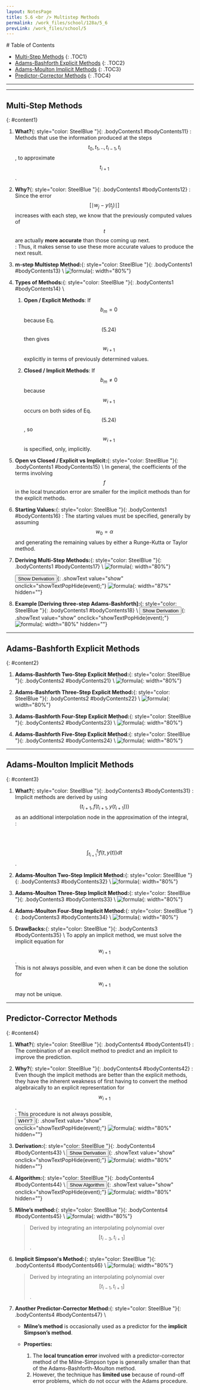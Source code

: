 ```yaml
---
layout: NotesPage
title: 5.6 <br /> Multistep Methods
permalink: /work_files/school/128a/5_6
prevLink: /work_files/school/5
---
```


<div markdown="1" class = "TOC">
# Table of Contents

  * [Multi-Step Methods](#content1)
  {: .TOC1}
  * [Adams-Bashforth Explicit Methods](#content2)
  {: .TOC2}
  * [Adams-Moulton Implicit Methods](#content3)
  {: .TOC3}
  * [Predictor-Corrector Methods](#content4)
  {: .TOC4}
</div>

***
***

## Multi-Step Methods
{: #content1}

1. **What?**{: style="color: SteelBlue  "}{: .bodyContents1 #bodyContents11}
    :   Methods that use the information produced at the steps $$t_0, t_1, .. , t_{i-1}, t_i$$, to approximate $$t_{i+1}$$.

2. **Why?**{: style="color: SteelBlue  "}{: .bodyContents1 #bodyContents12}
    :   Since the error $$[\mid w_j − y(t_j) \mid]$$ increases with each step, we know that the previously computed values of $$t$$ are actually **more accurate** than those coming up next.  
    :   Thus, it makes sense to use these more accurate values to produce the next result.

3. **m-step Multistep Method:**{: style="color: SteelBlue  "}{: .bodyContents1 #bodyContents13} \\
    ![formula](/main_files/128a/5/5.6/1.png){: width="80%"}

4. **Types of Methods:**{: style="color: SteelBlue  "}{: .bodyContents1 #bodyContents14} \\
    1. **Open / Explicit Methods**: If $$b_m = 0$$  because Eq. $$(5.24)$$ then gives $$w_{i+1}$$ explicitly in terms of previously determined values. 

    2. **Closed / Implicit Methods**: If $$b_m \neq 0$$ because $$w_{i+1}$$ occurs on both sides of Eq. $$(5.24)$$, so $$w_{i+1}$$ is specified, only, implicitly. 

5. **Open vs Closed / Explicit vs Implicit:**{: style="color: SteelBlue  "}{: .bodyContents1 #bodyContents15} \\
    In general, the coefficients of the terms involving $$f$$ in the local truncation error are smaller for the implicit methods than for the explicit methods.

6. **Starting Values:**{: style="color: SteelBlue  "}{: .bodyContents1 #bodyContents16}
    :   The starting values must be specified, generally by assuming $$w_0 = \alpha$$ and generating the remaining values by either a Runge-Kutta or Taylor method.

7. **Deriving Multi-Step Methods:**{: style="color: SteelBlue  "}{: .bodyContents1 #bodyContents17} \\
    ![formula](/main_files/128a/5/5.6/14.png){: width="80%"}

    <button>Show Derivation</button>{: .showText value="show"
     onclick="showTextPopHide(event);"}
    ![formula](/main_files/128a/5/5.6/derivation.png){: width="87%" hidden=""}

8. **Example [Deriving three-step Adams-Bashforth]:**{: style="color: SteelBlue  "}{: .bodyContents1 #bodyContents18} \\
    <button>Show Derivation</button>{: .showText value="show"
     onclick="showTextPopHide(event);"}
    ![formula](/main_files/128a/5/5.6/15.png){: width="80%" hidden=""}

***

## Adams-Bashforth Explicit Methods
{: #content2}

1. **Adams-Bashforth Two-Step Explicit Method:**{: style="color: SteelBlue  "}{: .bodyContents2 #bodyContents21} \\
    ![formula](/main_files/128a/5/5.6/2.png){: width="80%"}

2. **Adams-Bashforth Three-Step Explicit Method:**{: style="color: SteelBlue  "}{: .bodyContents2 #bodyContents22} \\
    ![formula](/main_files/128a/5/5.6/3.png){: width="80%"}

3. **Adams-Bashforth Four-Step Explicit Method:**{: style="color: SteelBlue  "}{: .bodyContents2 #bodyContents23} \\
    ![formula](/main_files/128a/5/5.6/4.png){: width="80%"}

4. **Adams-Bashforth Five-Step Explicit Method:**{: style="color: SteelBlue  "}{: .bodyContents2 #bodyContents24} \\
    ![formula](/main_files/128a/5/5.6/5.png){: width="80%"}

***

## Adams-Moulton Implicit Methods
{: #content3}

1. **What?**{: style="color: SteelBlue  "}{: .bodyContents3 #bodyContents31}
    :   Implicit methods are derived by using $$(t_{i+1}, f(t_{i+1}, y(t_{i+1})))$$ as an additional interpolation node in the approximation of the integral,  
    :  $$ \ \ \ \ \ \ \ \ \ \ \ \ \ \  \ \ \ \ \ \ \ \ \ \ \ \ \ \  \ \ \ \ \ \ \ \ \ \ \ \ \ \ $$ $$ \ \ \ \ \ \ \ \ $$  $$  \int_{t_{i+1}}^{t_i} f(t, y(t)) dt$$.


2. **Adams-Moulton Two-Step Implicit Method:**{: style="color: SteelBlue  "}{: .bodyContents3 #bodyContents32} \\
    ![formula](/main_files/128a/5/5.6/6.png){: width="80%"}

3. **Adams-Moulton Three-Step Implicit Method:**{: style="color: SteelBlue  "}{: .bodyContents3 #bodyContents33} \\
    ![formula](/main_files/128a/5/5.6/7.png){: width="80%"}

4. **Adams-Moulton Four-Step Implicit Method:**{: style="color: SteelBlue  "}{: .bodyContents3 #bodyContents34} \\
    ![formula](/main_files/128a/5/5.6/8.png){: width="80%"}

5. **DrawBacks:**{: style="color: SteelBlue  "}{: .bodyContents3 #bodyContents35} \\
    To apply an implicit method, we must solve the implicit equation for $$w_{i+1}$$.  
    This is not always possible, and even when it can be done the solution for $$w_{i+1}$$
    may not be unique.

***

## Predictor-Corrector Methods
{: #content4}

1. **What?**{: style="color: SteelBlue  "}{: .bodyContents4 #bodyContents41}
    :   The combination of an explicit method to predict and an implicit to improve the
    prediction.

2. **Why?**{: style="color: SteelBlue  "}{: .bodyContents4 #bodyContents42}
    :   Even though the implicit methods are better than the explicit methods, they have the inherent weakness of first having to convert the method algebraically to an explicit representation for $$w_{i+1}$$.  
    :   This procedure is not always possible,  
    <button>WHY?</button>{: .showText value="show"
     onclick="showTextPopHide(event);"}
    ![formula](/main_files/128a/5/5.6/9.png){: width="80%" hidden=""}


3. **Derivation:**{: style="color: SteelBlue  "}{: .bodyContents4 #bodyContents43} \\
    <button>Show Derivation</button>{: .showText value="show"
     onclick="showTextPopHide(event);"}
    ![formula](/main_files/128a/5/5.6/10.png){: width="80%" hidden=""}

4. **Algorithm:**{: style="color: SteelBlue  "}{: .bodyContents4 #bodyContents44} \\
    <button>Show Algorithm</button>{: .showText value="show"
     onclick="showTextPopHide(event);"}
    ![formula](/main_files/128a/5/5.6/11.png){: width="80%" hidden=""}

5. **Milne’s method:**{: style="color: SteelBlue  "}{: .bodyContents4 #bodyContents45} \\
    ![formula](/main_files/128a/5/5.6/12.png){: width="80%"}  
    > Derived by integrating an interpolating polynomial over $$[t_{i−3}, t_{i+1}]$$.  

6. **Implicit Simpson's Method:**{: style="color: SteelBlue  "}{: .bodyContents4 #bodyContents46} \\
    ![formula](/main_files/128a/5/5.6/13.png){: width="80%"}  
    > Derived by integrating an interpolating polynomial over $$[t_{i−1}, t_{i+1}]$$.  

7. **Another Predictor-Corrector Method:**{: style="color: SteelBlue  "}{: .bodyContents4 #bodyContents47} \\
    * **Milne’s method** is occasionally used as a predictor for the **implicit Simpson’s method**.

    * **Properties:**
        1. The **local truncation error** involved with a predictor-corrector method of the Milne-Simpson type is generally smaller than that of the Adams-Bashforth-Moulton method.
        2. However, the technique has **limited use** because of round-off error problems, which do not occur with the Adams procedure.
